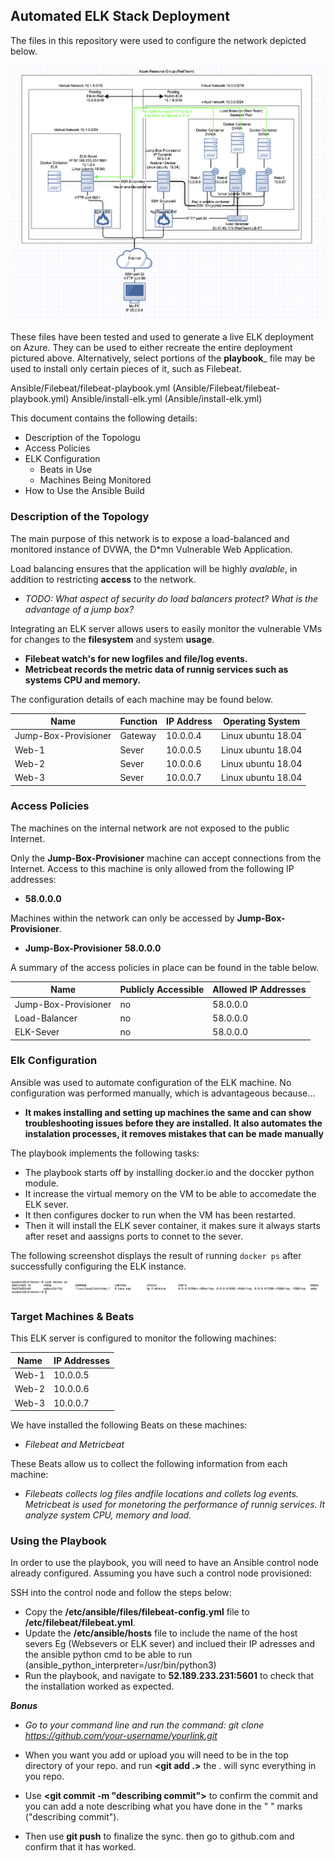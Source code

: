 ## Automated ELK Stack Deployment

The files in this repository were used to configure the network depicted below.

<img src="Images/Screen Shot 2020-10-27 at 7.25.55 pm.png">

These files have been tested and used to generate a live ELK deployment on Azure. They can be used to either recreate the entire deployment pictured above. Alternatively, select portions of the __playbook___ file may be used to install only certain pieces of it, such as Filebeat.

  Ansible/Filebeat/filebeat-playbook.yml (Ansible/Filebeat/filebeat-playbook.yml)
  Ansible/install-elk.yml (Ansible/install-elk.yml)

This document contains the following details:
- Description of the Topologu
- Access Policies
- ELK Configuration
  - Beats in Use
  - Machines Being Monitored
- How to Use the Ansible Build


### Description of the Topology

The main purpose of this network is to expose a load-balanced and monitored instance of DVWA, the D*mn Vulnerable Web Application.

Load balancing ensures that the application will be highly _avalable_, in addition to restricting __access__ to the network.
- _TODO: What aspect of security do load balancers protect? What is the advantage of a jump box?_

Integrating an ELK server allows users to easily monitor the vulnerable VMs for changes to the __filesystem__ and system __usage__.
- __Filebeat watch's for new logfiles and file/log events.__
- __Metricbeat records the metric data of runnig services such as systems CPU and memory.__

The configuration details of each machine may be found below.

| Name     | Function | IP Address | Operating System |
|----------|----------|------------|------------------|
| Jump-Box-Provisioner | Gateway  | 10.0.0.4   |Linux ubuntu 18.04|
| Web-1    | Sever    | 10.0.0.5   |Linux ubuntu 18.04|
| Web-2    | Sever    | 10.0.0.6   |Linux ubuntu 18.04|
| Web-3    | Sever    | 10.0.0.7   |Linux ubuntu 18.04|

### Access Policies

The machines on the internal network are not exposed to the public Internet. 

Only the __Jump-Box-Provisioner__ machine can accept connections from the Internet. Access to this machine is only allowed from the following IP addresses:

- __58.0.0.0__

Machines within the network can only be accessed by __Jump-Box-Provisioner__.
- __Jump-Box-Provisioner__ __58.0.0.0__

A summary of the access policies in place can be found in the table below.

| Name     | Publicly Accessible | Allowed IP Addresses |
|----------|---------------------|----------------------|
| Jump-Box-Provisioner | no      | 58.0.0.0       |
|    Load-Balancer     | no      | 58.0.0.0       |
|     ELK-Sever        | no      | 58.0.0.0       |    

### Elk Configuration

Ansible was used to automate configuration of the ELK machine. No configuration was performed manually, which is advantageous because...
- __It makes installing and setting up machines the same and can show troubleshooting issues before they are installed. It also automates the instalation processes, it removes mistakes that can be made manually__

The playbook implements the following tasks:

- The playbook starts off by installing docker.io and the doccker python module.
- It increase the virtual memory on the VM to be able to accomedate the ELK sever.
- It then configures docker to run when the VM has been restarted.
- Then it will install the ELK sever container, it makes sure it always starts after reset and aassigns ports to connet to the sever.

The following screenshot displays the result of running `docker ps` after successfully configuring the ELK instance.

<img src="Images/Screen Shot 2020-10-31 at 9.05.21 am.png">

### Target Machines & Beats
This ELK server is configured to monitor the following machines:

| Name     | IP Addresses |
|----------|--------------|
| Web-1  |     10.0.0.5   |
| Web-2  |     10.0.0.6   |
| Web-3  |     10.0.0.7   |   

We have installed the following Beats on these machines:
- _Filebeat and Metricbeat_

These Beats allow us to collect the following information from each machine:
- _Filebeats collects log files andfile locations and collets log events. Metricbeat is used for monetoring the performance of runnig services. It analyze system CPU, memory and load._

### Using the Playbook
In order to use the playbook, you will need to have an Ansible control node already configured. Assuming you have such a control node provisioned: 

SSH into the control node and follow the steps below:
- Copy the __/etc/ansible/files/filebeat-config.yml__ file to __/etc/filebeat/filebeat.yml__.
- Update the __/etc/ansible/hosts__ file to include the name of the host severs Eg (Websevers or ELK sever) and inclued their IP adresses and the ansible python cmd to be able to run (ansible_python_interpreter=/usr/bin/python3)
- Run the playbook, and navigate to __52.189.233.231:5601__ to check that the installation worked as expected.

_**Bonus**_

- _Go to your command line and run the command: git clone https://github.com/your-username/yourlink.git_

- When you want you add or upload you will need to be in the top directory of your repo. and run __<git add .>__ the . will sync everything in you repo.

- Use __<git commit -m "describing commit">__ to confirm the commit and you can add a note describing what you have done in the " " marks ("describing commit").

- Then use  __git push__ to finalize the sync. then go to  github.com and confirm that it has worked. 

